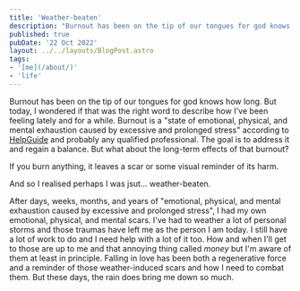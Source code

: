 ```yaml
---
title: 'Weather-beaten'
description: "Burnout has been on the tip of our tongues for god knows how long. But today, I wondered if that was the right word to describe how I've been feeling lately and for a while."
published: true
pubDate: '22 Oct 2022'
layout: ../../layouts/BlogPost.astro
tags:
- '[me](/about/)'
- 'life'
---
```


Burnout has been on the tip of our tongues for god knows how long. But today, I wondered if that was the right word to describe how I've been feeling lately and for a while. Burnout is a "state of emotional, physical, and mental exhaustion caused by excessive and prolonged stress" according to [HelpGuide](https://www.helpguide.org/articles/stress/burnout-prevention-and-recovery.htm) and probably any qualified professional. The goal is to address it and regain a balance. But what about the long-term effects of that burnout?

If you burn anything, it leaves a scar or some visual reminder of its harm.

And so I realised perhaps I was jsut... weather-beaten.

After days, weeks, months, and years of "emotional, physical, and mental exhaustion caused by excessive and prolonged stress", I had my own emotional, physical, and mental scars. I've had to weather a lot of personal storms and those traumas have left me as the person I am today. I still have a lot of work to do and I need help with a lot of it too. How and when I'll get to those are up to me and that annoying thing called _money_ but I'm aware of them at least in principle. Falling in love has been both a regenerative force and a reminder of those weather-induced scars and how I need to combat them. But these days, the rain does bring me down so much.